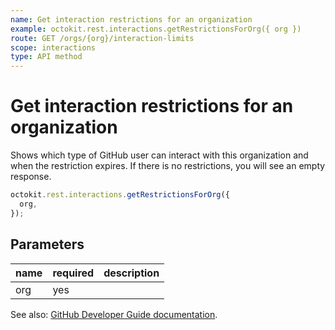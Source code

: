 ```yaml
---
name: Get interaction restrictions for an organization
example: octokit.rest.interactions.getRestrictionsForOrg({ org })
route: GET /orgs/{org}/interaction-limits
scope: interactions
type: API method
---
```


# Get interaction restrictions for an organization

Shows which type of GitHub user can interact with this organization and when the restriction expires. If there is no restrictions, you will see an empty response.

```js
octokit.rest.interactions.getRestrictionsForOrg({
  org,
});
```

## Parameters

<table>
  <thead>
    <tr>
      <th>name</th>
      <th>required</th>
      <th>description</th>
    </tr>
  </thead>
  <tbody>
    <tr><td>org</td><td>yes</td><td>

</td></tr>
  </tbody>
</table>

See also: [GitHub Developer Guide documentation](https://docs.github.com/rest/reference/interactions#get-interaction-restrictions-for-an-organization).
